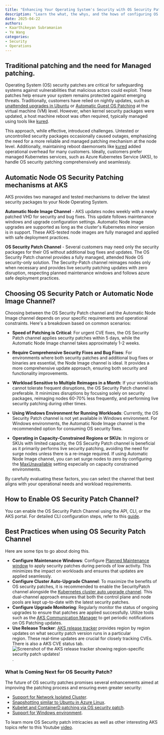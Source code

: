 ```yaml
---
title: "Enhancing Your Operating System's Security with OS Security Patches in AKS"
description: "Learn the what, the whys, and the hows of configuring OS Security Patch Auto upgrade channel.  The article also covers some reasons for OS Security Patch, with some primary benefits being increased performance, better security, and minimal disruption to workloads."
date: 2025-04-22
authors:
- Kaarthikeyan Subramanian
- Ye Wang
categories: 
- Security
- Operations
---
```



## Traditional patching and the need for Managed patching.

Operating System (OS) security patches are critical for safeguarding systems against vulnerabilities that malicious actors could exploit. These patches help ensure your system remains protected against emerging threats. Traditionally, customers have relied on nightly updates, such as [unattended upgrades in Ubuntu](https://help.ubuntu.com/community/AutomaticSecurityUpdates) or [Automatic Guest OS Patching](https://learn.microsoft.com/en-us/azure/virtual-machines/automatic-vm-guest-patching) at the virtual machine (VM) level. However, when kernel security packages were updated, a host machine reboot was often required, typically managed using tools like [kured](https://github.com/kubereboot/kured). 

This approach, while effective, introduced challenges. Untested or uncontrolled security packages occasionally caused outages, emphasizing the need for a more reliable and managed patching mechanism at the node level. Additionally, maintaining reboot daemonsets like [kured](https://github.com/kubereboot/kured) added operational overhead for many customers. Ideally, customers prefer managed Kubernetes services, such as Azure Kubernetes Service (AKS), to handle OS security patching comprehensively and seamlessly.

## Automatic Node OS Security Patching mechanisms at AKS

AKS provides two managed and tested mechanisms to deliver the latest security packages to your Node Operating System. 

**Automatic Node Image Channel** - AKS updates nodes weekly with a newly patched VHD for security and bug fixes. This update follows maintenance windows and upgrade configuration settings. Automatic Node image upgrades are supported as long as the cluster's Kubernetes minor version is in support. These AKS-tested node images are fully managed and applied with safe deployment practices.

**OS Security Patch Channel** - Several customers may need only the security packages for their OS without additional bug fixes and updates. The OS Security Patch channel provides a fully managed, attended Node OS security-only solution. The Security-Patch channel reimages nodes only when necessary and provides live security patching updates with zero disruption, respecting planned maintenance windows and follows azure safe deployment practices.


## Choosing OS Security Patch or Automatic Node Image Channel?

Choosing between the OS Security Patch channel and the Automatic Node Image channel depends on your specific requirements and operational constraints. Here's a breakdown based on common scenarios:

- **Speed of Patching is Critical**: For urgent CVE fixes, the OS Security Patch channel applies security patches within 5 days, while the Automatic Node Image channel takes approximately 1-2 weeks.

- **Require Comprehensive Security Fixes and Bug Fixes**: For environments where both security patches and additional bug fixes or binaries are essential, the Node Image channel is ideal. It provides a more comprehensive update approach, ensuring both security and functionality improvements.

- **Workload Sensitive to Multiple Reimages in a Month**: If your workloads cannot tolerate frequent disruptions, the OS Security Patch channel is preferable. It minimizes disruptions by focusing solely on security packages, reimaging nodes 60-70% less frequently, and performing live security patching during other times.

- **Using Windows Environment for Running Workloads**: Currently, the OS Security Patch channel is not yet available in Windows environment. For Windows environments, the Automatic Node Image channel is the recommended option for consuming OS security fixes.

- **Operating in Capacity-Constrained Regions or SKUs**: In regions or SKUs with limited capacity, the OS Security Patch channel is beneficial as it primarily performs live security patching, avoiding the need for surge nodes unless there is a re-image required. If using Automatic Node Image channel, you can set surge nodes to zero by configuring the [MaxUnavailable](https://learn.microsoft.com/en-us/azure/aks/upgrade-aks-cluster?tabs=azure-cli#customize-unavailable-nodes-during-upgrade-preview) setting especially on capacity constrained environments.

By carefully evaluating these factors, you can select the channel that best aligns with your operational needs and workload requirements.

## How to Enable OS Security Patch Channel?
You can enable the OS Security Patch Channel using the API, CLI, or the AKS portal. For detailed CLI configuration steps, refer to this [guide](https://learn.microsoft.com/azure/aks/auto-upgrade-node-os-image?tabs=azure-cli#set-the-node-os-autoupgrade-channel-on-a-new-cluster).

## Best Practices when using OS Security Patch Channel
   
 Here are some tips to go about doing this. 

- **Configure Maintenance Windows**: Configure [Planned Maintenance window](https://learn.microsoft.com/azure/aks/planned-maintenance?tabs=azure-cli) to apply security patches during periods of low activity. This minimizes the impact on workloads and ensures that updates are applied seamlessly. 
- **Configure Cluster Auto-Upgrade Channel**: To maximize the benefits of OS security patches, it is recommended to enable the SecurityPatch channel alongside the [Kubernetes cluster auto upgrade channel](https://learn.microsoft.com/azure/aks/auto-upgrade-cluster?tabs=azure-cli). This dual-channel approach ensures that both the control plane and node pools are kept up-to-date with the latest security patches.
- **Configure Upgrade Monitoring**: Regularly monitor the status of ongoing upgrades to ensure that patches are applied successfully. Utilize tools such as the [AKS Communication Manager](https://learn.microsoft.com/azure/aks/aks-communication-manager) to get periodic notifications on OS Patching updates. 
- **Use Release Tracker**: [AKS release tracker](https://releases.aks.azure.com/webpage/index.html) provides region by region updates on what security patch version runs in a particular region. These real-time updates are crucial for closely tracking CVEs. There is also a AKS CVE status tab.![Screenshot of the AKS release tracker showing region-specific security patch updates!](/AKS/assets/images/enhance-security-with-os-security-patch/sec-patch-reltracker.jpg).


### What Is Coming Next for OS Security Patch?

The future of OS security patches promises several enhancements aimed at improving the patching process and ensuring even greater security:

- [Support for Network Isolated Cluster](https://github.com/Azure/AKS/issues/4962).
- [Snapshotting similar to Ubuntu in Azure Linux](https://github.com/Azure/AKS/issues/4963).
- [Kubelet and ContainerD patching via OS security patch](https://github.com/Azure/AKS/issues/4964).
- [Support for Windows environment](https://github.com/Azure/AKS/issues/4989).
 
 To learn more OS Security patch intricacies as well as other interesting AKS topics refer to this Youtube [video](https://www.youtube.com/watch?v=Cw4pnfMVHxg).